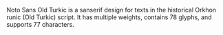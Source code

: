 Noto Sans Old Turkic is a sanserif design for texts in the historical Orkhon runic (Old Turkic) script. It has multiple weights, contains 78 glyphs, and supports 77 characters.